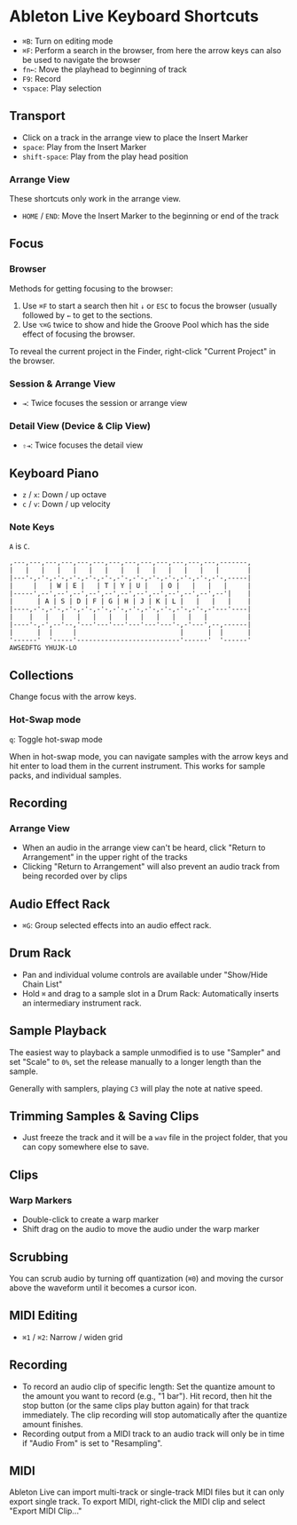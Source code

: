 # Ableton Live Keyboard Shortcuts

* `⌘B`: Turn on editing mode
* `⌘F`: Perform a search in the browser, from here the arrow keys can also be used to navigate the browser
* `fn←`: Move the playhead to beginning of track
* `F9`: Record
* `⌥space`: Play selection

## Transport

- Click on a track in the arrange view to place the Insert Marker
- `space`: Play from the Insert Marker
- `shift-space`: Play from the play head position

### Arrange View

These shortcuts only work in the arrange view.

- `HOME` / `END`: Move the Insert Marker to the beginning or end of the track

## Focus

### Browser

Methods for getting focusing to the browser:

1. Use `⌘F` to start a search then hit `↓` or `ESC` to focus the browser (usually followed by `←` to get to the sections.
2. Use `⌥⌘G` twice to show and hide the Groove Pool which has the side effect of focusing the browser.

To reveal the current project in the Finder, right-click "Current Project" in the browser.

### Session & Arrange View

- `⇥`: Twice focuses the session or arrange view

### Detail View (Device & Clip View)

- `⇧⇥`: Twice focuses the detail view

## Keyboard Piano

- `z` / `x`: Down / up octave
- `c` / `v`: Down / up velocity

### Note Keys

`A` is `C`.

	,---,---,---,---,---,---,---,---,---,---,---,---,---,-------,
	|   |   |   |   |   |   |   |   |   |   |   |   |   |       |
	|---'-,-'-,-'-,-'-,-'-,-'-,-'-,-'-,-'-,-'-,-'-,-'-,-'-,-----|
	|     |   | W | E |   | T | Y | U |   | O |   |   |   |     |
	|-----',--',--',--',--',--',--',--',--',--',--',--',--'|    |
	|      | A | S | D | F | G | H | J | K | L |   |   |   |    |
	|----,-'-,-'-,-'-,-'-,-'-,-'-,-'-,-'-,-'-,-'-,-'-,-'---'----|
	|    |   |   |   |   |   |   |   |   |   |   |   |          |
	|----'-,-',--'--,'---'---'---'---'---'---'-,-'---',--,------|
	|      |  |     |                          |      |  |      |
	'------'  '-----'--------------------------'------'  '------'
	AWSEDFTG YHUJK-LO

## Collections

Change focus with the arrow keys.

### Hot-Swap mode

`q`: Toggle hot-swap mode

When in hot-swap mode, you can navigate samples with the arrow keys and hit enter to load them in the current instrument. This works for sample packs, and individual samples.

## Recording

### Arrange View

- When an audio in the arrange view can't be heard, click "Return to Arrangement" in the upper right of the tracks
- Clicking "Return to Arrangement" will also prevent an audio track from being recorded over by clips

## Audio Effect Rack

- `⌘G`: Group selected effects into an audio effect rack.

## Drum Rack

- Pan and individual volume controls are available under "Show/Hide Chain List"
- Hold `⌘` and drag to a sample slot in a Drum Rack: Automatically inserts an intermediary instrument rack.

## Sample Playback

The easiest way to playback a sample unmodified is to use "Sampler" and set "Scale" to `0%`, set the release manually to a longer length than the sample.

Generally with samplers, playing `C3` will play the note at native speed.

## Trimming Samples & Saving Clips

- Just freeze the track and it will be a `wav` file in the project folder, that you can copy somewhere else to save.

## Clips

### Warp Markers

- Double-click to create a warp marker
- Shift drag on the audio to move the audio under the warp marker

## Scrubbing

You can scrub audio by turning off quantization (`⌘0`) and moving the cursor above the waveform until it becomes a cursor icon.

## MIDI Editing

- `⌘1` / `⌘2`: Narrow / widen grid

## Recording

- To record an audio clip of specific length: Set the quantize amount to the amount you want to record (e.g., "1 bar"). Hit record, then hit the stop button (or the same clips play button again) for that track immediately. The clip recording will stop automatically after the quantize amount finishes.
- Recording output from a MIDI track to an audio track will only be in time if "Audio From" is set to "Resampling".

## MIDI

Ableton Live can import multi-track or single-track MIDI files but it can only export single track. To export MIDI, right-click the MIDI clip and select "Export MIDI Clip..."

